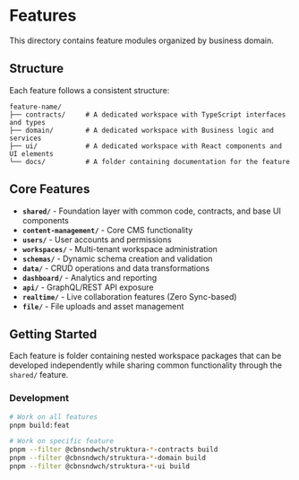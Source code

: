 # Features

This directory contains feature modules organized by business domain.

## Structure

Each feature follows a consistent structure:

```
feature-name/
├── contracts/     # A dedicated workspace with TypeScript interfaces and types
├── domain/        # A dedicated workspace with Business logic and services
├── ui/            # A dedicated workspace with React components and UI elements
└── docs/          # A folder containing documentation for the feature
```

## Core Features

- **`shared/`** - Foundation layer with common code, contracts, and base UI components
- **`content-management/`** - Core CMS functionality
- **`users/`** - User accounts and permissions
- **`workspaces/`** - Multi-tenant workspace administration
- **`schemas/`** - Dynamic schema creation and validation
- **`data/`** - CRUD operations and data transformations
- **`dashboard/`** - Analytics and reporting
- **`api/`** - GraphQL/REST API exposure
- **`realtime/`** - Live collaboration features (Zero Sync-based)
- **`file/`** - File uploads and asset management

## Getting Started

Each feature is folder containing nested workspace packages that can be developed independently while sharing common functionality through the `shared/` feature.

### Development

```bash
# Work on all features
pnpm build:feat

# Work on specific feature
pnpm --filter @cbnsndwch/struktura-*-contracts build
pnpm --filter @cbnsndwch/struktura-*-domain build
pnpm --filter @cbnsndwch/struktura-*-ui build
```